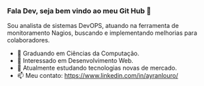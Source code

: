 ### Fala Dev, seja bem vindo ao meu Git Hub 👋

Sou analista de sistemas DevOPS, atuando na ferramenta de monitoramento Nagios, buscando e implementando melhorias para colaboradores.

- 👋 Graduando em Ciências da Computação.
- 👀 Interessado em Desenvolvimento Web.
- 🌱 Atualmente estudando tecnologias novas de mercado.
- 📫 Meu contato: https://www.linkedin.com/in/ayranlouro/

<!---
ayranlouro/ayranlouro is a ✨ special ✨ repository because its `README.md` (this file) appears on your GitHub profile.
You can click the Preview link to take a look at your changes.
--->
